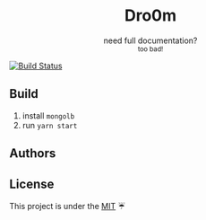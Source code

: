 <h1 align="center">Dro0m</h1>

<p align="center">need full documentation?<br><sup>too bad!</sup></p>

[![Build Status](https://travis-ci.org/Dro0m/controller.svg?branch=jeffrey-desir)](https://travis-ci.org/Dro0m/controller)

## Build

1. install `mongolb` 
2. run `yarn start`


## Authors


## License
This project is under the [MIT](LICENSE) ☔